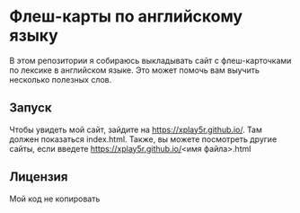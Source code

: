 # Флеш-карты по английскому языку
В этом репозитории я собираюсь выкладывать сайт с флеш-карточками по лексике в английском языке. Это может помочь вам выучить несколько полезных слов.
## Запуск
Чтобы увидеть мой сайт, зайдите на https://xplay5r.github.io/. Там должен показаться index.html.
Также, вы можете посмотреть другие сайты, если введете https://xplay5r.github.io/<имя файла>.html
## Лицензия
Мой код не копировать
